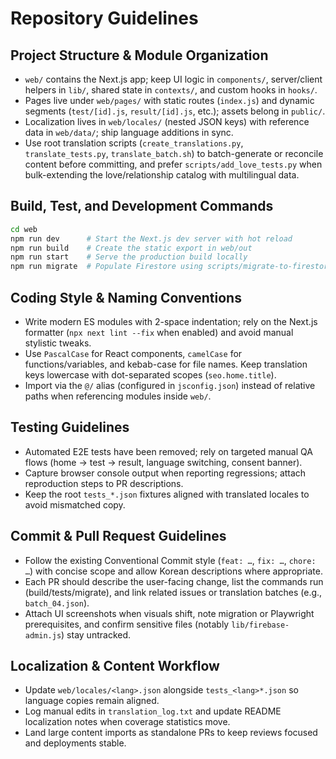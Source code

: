 # Repository Guidelines

## Project Structure & Module Organization
- `web/` contains the Next.js app; keep UI logic in `components/`, server/client helpers in `lib/`, shared state in `contexts/`, and custom hooks in `hooks/`.
- Pages live under `web/pages/` with static routes (`index.js`) and dynamic segments (`test/[id].js`, `result/[id].js`, etc.); assets belong in `public/`.
- Localization lives in `web/locales/` (nested JSON keys) with reference data in `web/data/`; ship language additions in sync.
- Use root translation scripts (`create_translations.py`, `translate_tests.py`, `translate_batch.sh`) to batch-generate or reconcile content before committing, and prefer `scripts/add_love_tests.py` when bulk-extending the love/relationship catalog with multilingual data.

## Build, Test, and Development Commands
```bash
cd web
npm run dev      # Start the Next.js dev server with hot reload
npm run build    # Create the static export in web/out
npm run start    # Serve the production build locally
npm run migrate  # Populate Firestore using scripts/migrate-to-firestore.js
```

## Coding Style & Naming Conventions
- Write modern ES modules with 2-space indentation; rely on the Next.js formatter (`npx next lint --fix` when enabled) and avoid manual stylistic tweaks.
- Use `PascalCase` for React components, `camelCase` for functions/variables, and kebab-case for file names. Keep translation keys lowercase with dot-separated scopes (`seo.home.title`).
- Import via the `@/` alias (configured in `jsconfig.json`) instead of relative paths when referencing modules inside `web/`.

## Testing Guidelines
- Automated E2E tests have been removed; rely on targeted manual QA flows (home → test → result, language switching, consent banner).
- Capture browser console output when reporting regressions; attach reproduction steps to PR descriptions.
- Keep the root `tests_*.json` fixtures aligned with translated locales to avoid mismatched copy.

## Commit & Pull Request Guidelines
- Follow the existing Conventional Commit style (`feat: …`, `fix: …`, `chore: …`) with concise scope and allow Korean descriptions where appropriate.
- Each PR should describe the user-facing change, list the commands run (build/tests/migrate), and link related issues or translation batches (e.g., `batch_04.json`).
- Attach UI screenshots when visuals shift, note migration or Playwright prerequisites, and confirm sensitive files (notably `lib/firebase-admin.js`) stay untracked.

## Localization & Content Workflow
- Update `web/locales/<lang>.json` alongside `tests_<lang>*.json` so language copies remain aligned.
- Log manual edits in `translation_log.txt` and update README localization notes when coverage statistics move.
- Land large content imports as standalone PRs to keep reviews focused and deployments stable.
